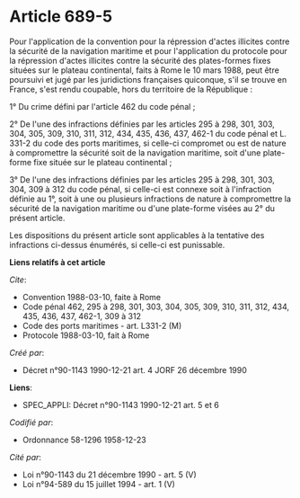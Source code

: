 # Article 689-5

Pour l'application de la convention pour la répression d'actes illicites contre la sécurité de la navigation maritime et pour
l'application du protocole pour la répression d'actes illicites contre la sécurité des plates-formes fixes situées sur le
plateau continental, faits à Rome le 10 mars 1988, peut être poursuivi et jugé par les juridictions françaises quiconque,
s'il se trouve en France, s'est rendu coupable, hors du territoire de la République :

1° Du crime défini par l'article 462 du code pénal ;

2° De l'une des infractions définies par les articles 295 à 298, 301, 303, 304, 305, 309, 310, 311, 312, 434, 435, 436, 437,
462-1 du code pénal et L. 331-2 du code des ports maritimes, si celle-ci compromet ou est de nature à compromettre la
sécurité soit de la navigation maritime, soit d'une plate-forme fixe située sur le plateau continental ;

3° De l'une des infractions définies par les articles 295 à 298, 301, 303, 304, 309 à 312 du code pénal, si celle-ci est
connexe soit à l'infraction définie au 1°, soit à une ou plusieurs infractions de nature à compromettre la sécurité de la
navigation maritime ou d'une plate-forme visées au 2° du présent article.

Les dispositions du présent article sont applicables à la tentative des infractions ci-dessus énumérés, si celle-ci est
punissable.

**Liens relatifs à cet article**

_Cite_:

  - Convention 1988-03-10, faite à Rome
  - Code pénal 462, 295 à 298, 301, 303, 304, 305, 309, 310, 311, 312, 434, 435, 436, 437, 462-1, 309 à 312
  - Code des ports maritimes - art. L331-2 (M)
  - Protocole 1988-03-10, fait à Rome

_Créé par_:

  - Décret n°90-1143 1990-12-21 art. 4 JORF 26 décembre 1990

**Liens**:

  - SPEC_APPLI: Décret n°90-1143 1990-12-21 art. 5 et 6

_Codifié par_:

  - Ordonnance 58-1296 1958-12-23

_Cité par_:

  - Loi n°90-1143 du 21 décembre 1990 - art. 5 (V)
  - Loi n°94-589 du 15 juillet 1994 - art. 1 (V)
